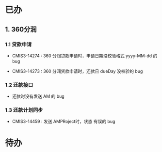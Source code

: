 # 已办

## 1. 360分润

### 1.1 贷款申请

* CMIS3-14274 : 360 分润贷款申请时，申请日期没校验格式 yyyy-MM-dd 的 bug

* CMIS3-14273 : 360 分润贷款申请时，还款日 dueDay 没校验的 bug

### 1.2 还款接口

* 还款时没有发送 AM 的 bug

### 1.3 还款计划同步

* CMIS3-14459 : 发送 AMPRoject时，状态 有误的 bug

# 待办

